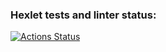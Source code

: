 ### Hexlet tests and linter status:
[![Actions Status](https://github.com/kazanmarat/python-project-52/actions/workflows/hexlet-check.yml/badge.svg)](https://github.com/kazanmarat/python-project-52/actions)